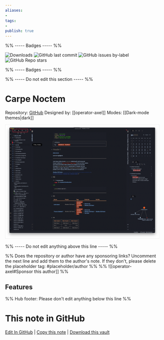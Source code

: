 ```yaml
---
aliases:
- 
tags: 
- 
publish: true
---
```


%% ----- Badges ----- %%

![Downloads](https://img.shields.io/badge/downloads-1518-573E7A?style=for-the-badge&logo=)
![GitHub last commit](https://img.shields.io/github/last-commit/operator-axel/obsdian_theme--Carpe_Noctem?color=573E7A&label=last%20update&logo=github&style=for-the-badge)
![GitHub issues by-label](https://img.shields.io/github/issues/operator-axel/obsdian_theme--Carpe_Noctem/help%20wanted?color=573E7A&logo=github&style=for-the-badge) 
![GitHub Repo stars](https://img.shields.io/github/stars/operator-axel/obsdian_theme--Carpe_Noctem?color=573E7A&logo=github&style=for-the-badge)

%% ----- Badges ----- %%

%% ----- Do not edit this section ----- %%

# Carpe Noctem

Repository: [GitHub](https://github.com/operator-axel/obsdian_theme--Carpe_Noctem)
Designed by: [[operator-axel]]
Modes: [[Dark-mode themes|dark]]



![screenshot](https://github.com/operator-axel/obsdian_theme--Carpe_Noctem/raw/main/screenshot.png)

%% ----- Do not edit anything above this line ----- %% 

%% Does the repository or author have any sponsoring links? Uncomment the next line and add them to the author's note. If they don't, please delete the placeholder tag: #placeholder/author %%
%% ![[operator-axel#Sponsor this author]] %%


## Features



%% Hub footer: Please don't edit anything below this line %%

# This note in GitHub

<span class="git-footer">[Edit In GitHub](https://github.dev/obsidian-community/obsidian-hub/blob/main/02%20-%20Community%20Expansions/02.05%20All%20Community%20Expansions/Themes/Carpe%20Noctem.md "git-hub-edit-note") | [Copy this note](https://raw.githubusercontent.com/obsidian-community/obsidian-hub/main/02%20-%20Community%20Expansions/02.05%20All%20Community%20Expansions/Themes/Carpe%20Noctem.md "git-hub-copy-note") | [Download this vault](https://github.com/obsidian-community/obsidian-hub/archive/refs/heads/main.zip "git-hub-download-vault") </span>
